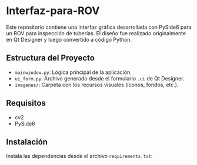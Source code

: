 # Interfaz-para-ROV
Este repositorio contiene una interfaz gráfica desarrollada con PySide6 para un ROV para inspección de tuberías. El diseño fue realizado originalmente en Qt Designer y luego convertido a código Python. 

## Estructura del Proyecto

- `mainwindow.py`: Lógica principal de la aplicación.
- `ui_form.py`: Archivo generado desde el formulario `.ui` de Qt Designer.
- `imagenes/`: Carpeta con los recursos visuales (íconos, fondos, etc.).

## Requisitos

- cv2
- PySide6

## Instalación

Instala las dependencias desde el archivo `requirements.txt`:
